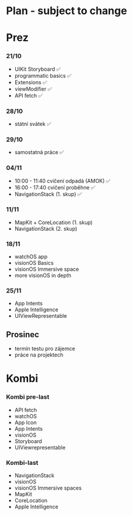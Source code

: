 # Plan - subject to change

# Prez 

### 21/10
* UIKit Storyboard ✅
* programmatic basics ✅
* Extensions ✅
* viewModifier ✅
* API fetch ✅

### 28/10
* státní svátek ✅

### 29/10
* samostatná práce ✅
  
### 04/11
* 10:00 - 11:40 cvičení odpadá (AMOK) ✅
* 16:00 - 17:40 cvičení proběhne ✅
* NavigationStack (1. skup) ✅

### 11/11
* MapKit + CoreLocation (1. skup)
* NavigationStack (2. skup)


### 18/11
* watchOS app
* visionOS Basics
* visionOS Immersive space
* more visionOS in depth

### 25/11
* App Intents
* Apple Intelligence
* UIViewRepresentable

## Prosinec
* termín testu pro zájemce
* práce na projektech

# Kombi
### Kombi pre-last
* API fetch
* watchOS
* App Icon
* App Intents
* visionOS
* Storyboard
* UIViewrepresentable

### Kombi-last
* NavigationStack
* visionOS
* visionOS Immersive spaces
* MapKit
* CoreLocation
* Apple Intelligence

  

